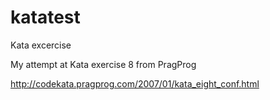 katatest
========

Kata excercise

My attempt at Kata exercise 8 from PragProg

http://codekata.pragprog.com/2007/01/kata_eight_conf.html
